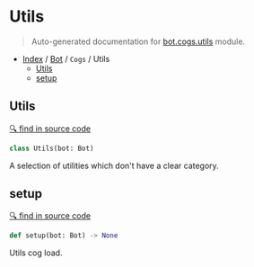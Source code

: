 # Utils

> Auto-generated documentation for [bot.cogs.utils](https://github.com/python-discord/bot/blob/master/bot/cogs/utils.py) module.

- [Index](../../README.md#modules) / [Bot](../index.md#bot) / `Cogs` / Utils
  - [Utils](#utils)
  - [setup](#setup)

## Utils

[🔍 find in source code](https://github.com/python-discord/bot/blob/master/bot/cogs/utils.py#L20)

```python
class Utils(bot: Bot)
```

A selection of utilities which don't have a clear category.

## setup

[🔍 find in source code](https://github.com/python-discord/bot/blob/master/bot/cogs/utils.py#L178)

```python
def setup(bot: Bot) -> None
```

Utils cog load.
